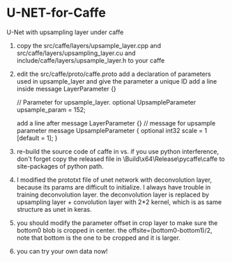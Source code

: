 # U-NET-for-Caffe
U-Net with upsampling layer under caffe
1. copy the src/caffe/layers/upsample_layer.cpp and src/caffe/layers/upsampling_layer.cu and include/caffe/layers/upsample_layer.h to your caffe
2. edit the src/caffe/proto/caffe.proto
   add a declaration of parameters used in upsample_layer and give the parameter a unique ID 
   add a line inside message LayerParameter {} 
   
   // Parameter for upsample_layer.
   optional UpsampleParameter upsample_param = 152;
  
   add a line after  message LayerParameter {}
   // message for upsample parameter 
   message UpsampleParameter {
   optional int32 scale = 1 [default = 1];
   }
3. re-build the source code of caffe in vs.
   if you use python interference, don't forget copy the released file in \Build\x64\Release\pycaffe\caffe to site-packages of python      path.
4. I modified the prototxt file of unet network with deconvolution layer, because its params are difficult to initialize.
   I always have trouble in training deconvolution layer.
   the deconvolution layer is replaced by upsampling layer + convolution layer with 2*2 kernel, which is as same structure as unet in keras.
5. you should modify the parameter offset in crop layer to make sure the bottom0 blob is cropped in center.
   the offsite=(bottom0-bottom1)/2, note that bottom is the one to be cropped and it is larger.
6. you can try your own data now!
